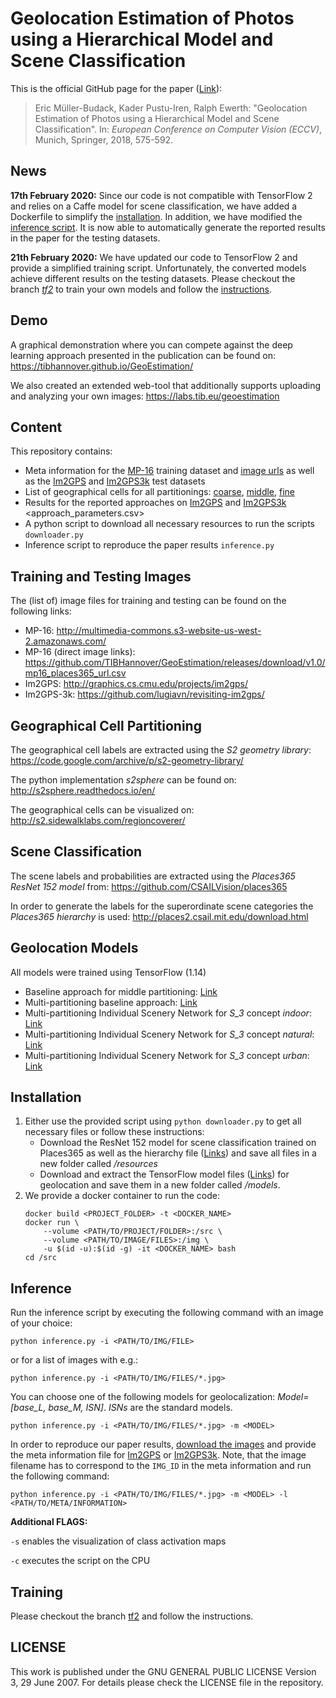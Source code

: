 # Geolocation Estimation of Photos using a Hierarchical Model and Scene Classification
This is the official GitHub page for the paper ([Link](http://openaccess.thecvf.com/content_ECCV_2018/papers/Eric_Muller-Budack_Geolocation_Estimation_of_ECCV_2018_paper.pdf)):

> Eric Müller-Budack, Kader Pustu-Iren, Ralph Ewerth:
"Geolocation Estimation of Photos using a Hierarchical Model and Scene Classification".
In: *European Conference on Computer Vision (ECCV)*, Munich, Springer, 2018, 575-592.

## News

**17th February 2020:** Since our code is not compatible with TensorFlow 2 and relies on a Caffe model for scene classification, we have added a Dockerfile to simplify the [installation](#installation). In addition, we have modified the [inference script](#inference). It is now able to automatically generate the reported results in the paper for the testing datasets.

**21th February 2020:** We have updated our code to TensorFlow 2 and provide a simplified training script. Unfortunately, the converted models achieve different results on the testing datasets. Please checkout the branch [*tf2*](https://github.com/TIBHannover/GeoEstimation/tree/tf2) to train your own models and follow the [instructions](#training).

## Demo

A graphical demonstration where you can compete against the deep learning approach presented in the publication can be found on: https://tibhannover.github.io/GeoEstimation/

We also created an extended web-tool that additionally supports uploading and analyzing your own images: https://labs.tib.eu/geoestimation

## Content

This repository contains:
- Meta information for the
[MP-16](https://github.com/TIBHannover/GeoEstimation/releases/download/v1.0/mp16_places365.csv)
training dataset and [image urls](https://github.com/TIBHannover/GeoEstimation/releases/download/v1.0/mp16_places365_url.csv) as well as the [Im2GPS](meta/im2gps_places365.csv) and
[Im2GPS3k](meta/im2gps3k_places365.csv) test datasets
- List of geographical cells for all partitionings:
[coarse](geo-cells/cells_50_5000.csv),
[middle](geo-cells/cells_50_2000.csv),
[fine](geo-cells/cells_50_1000.csv)
- Results for the reported approaches on [Im2GPS](results/im2gps) and [Im2GPS3k](results/im2gps3k) <approach_parameters.csv>
- A python script to download all necessary resources to run the scripts `downloader.py`
- Inference script to reproduce the paper results `inference.py`

## Training and Testing Images

The (list of) image files for training and testing can be found on the following links:
* MP-16: http://multimedia-commons.s3-website-us-west-2.amazonaws.com/
* MP-16 (direct image links): https://github.com/TIBHannover/GeoEstimation/releases/download/v1.0/mp16_places365_url.csv
* Im2GPS: http://graphics.cs.cmu.edu/projects/im2gps/
* Im2GPS-3k: https://github.com/lugiavn/revisiting-im2gps/

## Geographical Cell Partitioning

The geographical cell labels are extracted using the *S2 geometry library*:
https://code.google.com/archive/p/s2-geometry-library/

The python implementation *s2sphere* can be found on:
http://s2sphere.readthedocs.io/en/

The geographical cells can be visualized on:
http://s2.sidewalklabs.com/regioncoverer/

## Scene Classification

The scene labels and probabilities are extracted using the *Places365 ResNet 152 model* from:
https://github.com/CSAILVision/places365

In order to generate the labels for the superordinate scene categories the *Places365 hierarchy* is used:
http://places2.csail.mit.edu/download.html

## Geolocation Models

All models were trained using TensorFlow (1.14)

* Baseline approach for middle partitioning: [Link](https://github.com/TIBHannover/GeoEstimation/releases/download/v1.0/base_L_m.tar.gz)
* Multi-partitioning baseline approach: [Link](https://github.com/TIBHannover/GeoEstimation/releases/download/v1.0/base_M.tar.gz)
* Multi-partitioning Individual Scenery Network for *S_3* concept *indoor*: [Link](https://github.com/TIBHannover/GeoEstimation/releases/download/v1.0/ISN_M_indoor.tar.gz)
* Multi-partitioning Individual Scenery Network for *S_3* concept *natural*: [Link](https://github.com/TIBHannover/GeoEstimation/releases/download/v1.0/ISN_M_natural.tar.gz)
* Multi-partitioning Individual Scenery Network for *S_3* concept *urban*: [Link](https://github.com/TIBHannover/GeoEstimation/releases/download/v1.0/ISN_M_urban.tar.gz)

## Installation

1. Either use the provided script using ```python downloader.py``` to get all necessary files or follow these instructions:
    * Download the ResNet 152 model for scene classification trained on Places365 as well as the hierarchy file ([Links](#scene-classification)) and save all files in a new folder called */resources*
    * Download and extract the TensorFlow model files ([Links](#geolocation-models)) for geolocation and save them in a new folder called */models*.
2. We provide a docker container to run the code:
    ```shell script
    docker build <PROJECT_FOLDER> -t <DOCKER_NAME>
    docker run \
        --volume <PATH/TO/PROJECT/FOLDER>:/src \
        --volume <PATH/TO/IMAGE/FILES>:/img \
        -u $(id -u):$(id -g) -it <DOCKER_NAME> bash
    cd /src
    ```

## Inference

Run the inference script by executing the following command with an image of your choice:
```shell script
python inference.py -i <PATH/TO/IMG/FILE>
```
or for a list of images with e.g.:
```shell script
python inference.py -i <PATH/TO/IMG/FILES/*.jpg>
```
You can choose one of the following models for geolocalization: *Model=[base_L, base_M, ISN]*. *ISNs* are the standard models.
```shell script
python inference.py -i <PATH/TO/IMG/FILES/*.jpg> -m <MODEL>
```
In order to reproduce our paper results, [download the images](#training-and-testing-images) and provide the meta information file for [Im2GPS](meta/im2gps_places365.csv) or [Im2GPS3k](meta/im2gps3k_places365.csv). Note, that the image filename has to correspond to the `IMG_ID` in the meta information and run the following command:
```shell script
python inference.py -i <PATH/TO/IMG/FILES/*.jpg> -m <MODEL> -l <PATH/TO/META/INFORMATION>
```

**Additional FLAGS:**

```-s``` enables the visualization of class activation maps

```-c``` executes the script on the CPU

## Training

Please checkout the branch [tf2](https://github.com/TIBHannover/GeoEstimation/tree/tf2) and follow the instructions.

## LICENSE

This work is published under the GNU GENERAL PUBLIC LICENSE Version 3, 29 June 2007. For details please check the
LICENSE file in the repository.

